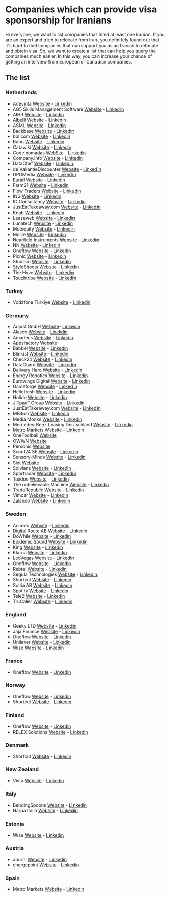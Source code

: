 # Companies which can provide visa sponsorship for Iranians

Hi everyone, we want to list companies that hired at least one Iranian.
If you are an expert and tried to relocate from Iran, you definitely found out that it's hard to find companies that can support you as an Iranian to relocate and obtain visa.
So, we want to create a list that can help you query the companies much easier. In this way, you can increase your chance of getting an interview from European or Canadian companies.

## The list

### Netherlands

- Adevinta [Website](https://www.adevinta.com/) - [Linkedin](https://www.linkedin.com/company/adevinta/)
- AG5 Skills Management Software [Website](https://www.ag5.com) - [Linkedin](https://www.linkedin.com/company/ag5skillsintelligencesoftware)
- AIHR [Website](https://www.aihr.com/homepage/) - [Linkedin](https://www.linkedin.com/school/aihr/jobs/)
- Albelli [Website](https://apply.workable.com/albelli-photoboxgroup/) - [Linkedin](https://www.linkedin.com/company/albelli-photoboxgroup/)
- ASML [Website](https://www.asml.com/en/careers/find-your-job?page=1&facets=vacancycountry%253dNetherlands&sortBy=date) - [Linkedin](https://www.linkedin.com/company/asml/jobs/)
- Backbase [Website](https://www.backbase.com/) - [Linkedin](https://www.linkedin.com/company/backbase/)
- bol.com [Website](https://careers.bol.com/en/) - [Linkedin](https://www.linkedin.com/company/bol-com/jobs/)
- Bunq [Website](https://www.bunq.com/) - [Linkedin](https://www.linkedin.com/company/bunq/jobs/)
- Catawiki [Website](https://catawiki.careers) - [Linkedin](https://www.linkedin.com/company/catawiki/jobs/)
- Code nomadas [WebSite](https://www.codenomads.nl/career/) - [Linkedin](https://www.linkedin.com/company/code-nomads/)
- Company.info [Website](https://companyinfo.nl/en/) - [Linkedin](https://www.linkedin.com/company/company-info/jobs/)
- DataChef [Website](https://datachef.co/) - [Linkedin](https://www.linkedin.com/company/datachefco/)
- dé VakantieDiscounter [Website](https://werkenbij.vakantiediscounter.nl) - [Linkedin](https://www.linkedin.com/company/vakantiediscounter)
- DPGMedia [Website](https://www.dpgmediagroup.com/nl-NL/werken-bij-dpg) - [Linkedin](https://www.linkedin.com/company/dpg-media-nl/jobs/)
- Eurail [Website](https://www.eurail.com/en/careers) - [Linkedin](https://www.linkedin.com/company/eurail/)
- Farm21 [Website](https://www.farm21.com/) - [Linkedin](https://www.linkedin.com/company/farm21/)
- Flow Traders [Website](https://www.flowtraders.com/) - [Linkedin](https://www.linkedin.com/company/flow-traders/jobs/)
- ING [Website](https://www.ing.jobs/global/careers.htm) - [Linkedin](https://www.linkedin.com/company/ing/jobs/)
- IO Consultancy [Website](https://www.iodigital.com/nl/carriere) - [Linkedin](https://www.linkedin.com/company/iodigital-com/jobs/)
- JustEatTakeaway.com [Website](https://careers.justeattakeaway.com/global/en/search-results?keywords=&p=ChIJVXealLU_xkcRja_At0z9AGY) - [Linkedin](https://www.linkedin.com/company/just-eat-takeaway-com/)
- Knab [Website](https://www.werkenbijknab.nl/en) - [Linkedin](https://www.linkedin.com/company/knab/jobs/)
- Leaseweb [Website](https://www.leaseweb.com/career) - [Linkedin](https://www.linkedin.com/company/leaseweb/jobs/)
- Lunatech [Website](https://lunatech.com/) - [Linkedin](https://www.linkedin.com/company/lunatech-labs)
- Mobiquity [Website](https://www.mobiquity.com/) - [Linkedin](https://www.linkedin.com/company/mobiquity-inc-europe/)
- Mollie [Website](https://www.mollie.com/) - [Linkedin](https://www.linkedin.com/company/molliepayments/jobs/)
- Nearfield Instruments [Website](http://www.nearfieldinstruments.com/) - [Linkedin](https://www.linkedin.com/company/nearfield-instruments-bv/jobs/)
- NN [Website](https://www.nn-group.com/) - [Linkedin](https://www.linkedin.com/company/nn/jobs/)
- Oneflow [Website](https://oneflow.com/) - [Linkedin](https://www.linkedin.com/company/oneflowcom/jobs/)
- Picnic [Website](https://www.picnic.app/careers/all-jobs) - [Linkedin](https://www.linkedin.com/company/picnictechnologies/)
- Studocu [Website](https://jobs.studocu.com/) - [Linkedin](https://www.linkedin.com/company/studeersnel.nl/jobs/)
- StyleShoots [Website](https://styleshoots.com/) - [Linkedin](https://www.linkedin.com/company/styleshoots/jobs/)
- The Hyve [Website](https://thehyve.nl/) - [Linkedin](https://www.linkedin.com/company/thehyve/)
- Touchtribe [Website](https://www.touchtribe.nl/en/about-us/careers) - [Linkedin](https://www.linkedin.com/company/touchtribe/)

### Turkey

- Vodafone Türkiye [Website](https://www.vodafone.com.tr/) - [Linkedin](https://www.linkedin.com/company/vodafone/?originalSubdomain=tr)

### Germany

- Adjust GmbH [Website](https://www.adjust.com/)- [Linkedin](https://www.linkedin.com/company/adjustcom)
- Alasco [Website](https://www.alasco.de/) - [Linekdin](https://www.linkedin.com/company/alasco-software/jobs/)
- Amadeus [Website](https://amadeus.com/en) - [Linkedin](https://www.linkedin.com/company/amadeus/)
- Appsfactory [Website](https://appsfactory.de/en/)
- Babbel [Website](https://www.babbel.com) - [Linkedin](https://www.linkedin.com/company/babbel-com)
- Blinkist [Website](https://www.blinkist.com/en) - [Linkedin](https://www.linkedin.com/company/blinkist/jobs/)
- Check24 [Website](https://www.check24.de/) - [Linkedin](https://www.linkedin.com/company/check24-vergleichsportal-gmbh/jobs/)
- DataGuard [Website](https://www.dataguard.de/) - [Linkedin](https://www.linkedin.com/company/dataguard1/jobs/)
- Delivery Hero [Website](https://www.deliveryhero.com/) - [Linkedin](https://www.linkedin.com/company/delivery-hero-se/jobs/)
- Energy Robotics [Website](https://www.energy-robotics.com/) - [Linkedin](https://www.linkedin.com/company/energy-robotics/jobs/)
- Eurowings Digital [Website](https://eurowings-digital.de/) - [Linkedin](https://www.linkedin.com/company/eurowings-digital-gmbh/)
- Gameforge [Website](https://gameforge.com) - [Linkedin](https://www.linkedin.com/company/gameforge)
- Hellofresh [Website](https://www.hellofresh.com/) - [Linkedin](https://www.linkedin.com/company/hellofresh/jobs)
- Holidu [Website](https://holidu.com) - [Linkedin](https://www.linkedin.com/company/holidu/jobs/)
- JITpay™ Group [Website](https://www.jitpay.eu/en/) - [Linkedin](https://www.linkedin.com/company/jitpay-gmbh/)
- JustEatTakeaway.com [Website](https://careers.justeattakeaway.com/global/en/search-results?keywords=&p=ChIJAVkDPzdOqEcRcDteW0YgIQQ&location=Berlin,%20Germany) - [Linkedin](https://www.linkedin.com/company/just-eat-takeaway-com/)
- MBition [Website](https://mbition.io) - [Linkedin](https://www.linkedin.com/company/mbitiongmbh/jobs/)
- Media.Monks [Website](https://media.monks.com/) - [Linkedin](https://www.linkedin.com/company/mediamonks/)
- Mercedes-Benz Leasing Deutschland [Website](https://www.mercedes-benz.de/passengercars/finance/financing-leasing.html) - [Linkedin](https://www.linkedin.com/company/mercedes-benz-leasing-deutschland)
- Metro Markets [Website](https://www.metro-markets.de/) - [Linkedin](https://www.linkedin.com/company/metro-markets-gmbh/jobs)
- OneFootball [Website](https://onefootball.com/en/home)
- OWWN [Website](https://www.owwn.com/en)
- Personio [Website](https://www.personio.com/)
- Scout24 SE [Website](https://www.scout24.com/) - [Linkedin](https://www.linkedin.com/company/scout24-group/)
- Sensory-Minds [Website](https://www.sensory-minds.com/) - [Linkedin](https://www.linkedin.com/company/sensory-minds/jobs/)
- Sixt [Website](https://www.sixt.com/)
- Solvians [Website](https://www.solvians.com/) - [Linkedin](https://www.linkedin.com/company/solvians-it-solutions-gmbh/)
- Sportradar [Website](https://sportradar.com/) - [Linkedin](https://www.linkedin.com/company/sportradar/jobs/)
- Taxdoo [Website](http://www.taxdoo.com/) - [Linkedin](https://www.linkedin.com/company/taxdoo/jobs/)
- The unbelievable Machine [Website](https://unbelievable-machine.com/) - [Linkedin](https://www.linkedin.com/company/the-unbelievable-machine-company-gmbh/)
- TradeRepublic [Website](https://traderepublic.com) - [Linkedin](https://www.linkedin.com/company/trade-republic/jobs/)
- Vimcar [Website](https://vimcar.com/) - [Linkedin](https://www.linkedin.com/company/vimcar/jobs/)
- Zalando [Website](https://en.zalando.de/) - [Linkedin](https://www.linkedin.com/company/zalando/jobs/)

### Sweden

- Accedo [Website](https://www.accedo.tv/) - [Linkedin](https://www.linkedin.com/company/accedo-tv/jobs/)
- Digital Route AB [Website](https://www.digitalroute.com/careers/) - [Linkedin](https://www.linkedin.com/company/digital-route/jobs/)
- DoWhile [Website](https://dowhile.se/) - [Linkedin](https://www.linkedin.com/company/dowhile-consulting-scandinavia-ab/jobs/)
- Epidemic Sound [Website](https://www.epidemicsound.com/) - [Linkedin](https://www.linkedin.com/company/epidemic-sound/jobs/)
- King [Website](https://www.king.com/) - [Linkedin](https://www.linkedin.com/company/king/jobs/)
- Klarna [Website](https://www.klarna.com/careers/) - [Linkedin](https://www.linkedin.com/company/klarna/jobs/)
- LeoVegas [Website](https://leovegasgroup.com/careers/) - [Linkedin](https://www.linkedin.com/company/leovegasgroup/jobs/)
- Oneflow [Website](https://oneflow.com/) - [Linkedin](https://www.linkedin.com/company/oneflowcom/jobs/)
- Rebtel [Website](https://www.rebtel.com/en/jobs/) - [Linkedin](https://www.linkedin.com/company/rebtel/jobs)
- Segula Technologies [Website](https://sverige.segulatechnologies.com/en/) - [Linkedin](https://www.linkedin.com/company/segula-technologies/)
- Shortcut [Website](https://shortcut.io/sweden/) - [Linkedin](https://www.linkedin.com/company/shortcut-as/jobs/)
- Soltia AB [Website](https://www.soltia.se/) - [Linkedin](https://www.linkedin.com/company/soltiaab/jobs/)
- Spotify [Website](https://open.spotify.com/) - [Linkedin](https://www.linkedin.com/company/spotify/jobs/)
- Tele2 [Website](https://www.tele2.se/) - [Linkedin](https://www.linkedin.com/company/tele2/jobs/)
- TruCaller [Website](https://www.truecaller.com/) - [Linkedin](https://www.linkedin.com/company/truecaller/jobs/)

### England

- Geeks LTD [Website](https://www.geeks.ltd.uk/) - [Linkedin](https://www.linkedin.com/company/geeks-ltd/jobs/)
- Jaja Finance [Website](https://jaja.co.uk/) - [Linkedin](https://www.linkedin.com/company/jaja-finance/)
- Oneflow [Website](https://oneflow.com/) - [Linkedin](https://www.linkedin.com/company/oneflowcom/jobs/)
- Unilever [Website](https://careers.unilever.com/) - [Linkedin](https://www.linkedin.com/company/unilever/jobs/)
- Wise [Website](https://www.wise.com) - [Linkedin](https://www.linkedin.com/company/wiseaccount/jobs/)

### France

- Oneflow [Website](https://oneflow.com/) - [Linkedin](https://www.linkedin.com/company/oneflowcom/jobs/)

### Norway

- Oneflow [Website](https://oneflow.com/) - [Linkedin](https://www.linkedin.com/company/oneflowcom/jobs/)
- Shortcut [Website](https://shortcut.io/norway/) - [Linkedin](https://www.linkedin.com/company/shortcut-as/jobs/)

### Finland

- Oneflow [Website](https://oneflow.com/) - [Linkedin](https://www.linkedin.com/company/oneflowcom/jobs/)
- RELEX Solutions [Website](https://www.relexsolutions.com/) - [Linkedin](https://www.linkedin.com/company/relexsolutions/jobs/)

### Denmark

- Shortcut [Website](https://shortcut.io/denmark/) - [Linkedin](https://www.linkedin.com/company/shortcut-as/jobs/)

### New Zealand

- Vista [Website](https://cloud.vista.co/) - [Linkedin](https://www.linkedin.com/company/vista-entertainment-solutions/jobs/)

### Italy

- BendingSpoons [Website](https://bendingspoons.com) - [Linkedin](https://www.linkedin.com/company/bendingspoons/jobs/)
- Harpa Italia [Website](https://www.harpaitalia.it/) - [Linkedin](https://www.linkedin.com/company/harpa-italia-s.r.l.)

### Estonia

- Wise [Website](https://www.wise.com) - [Linkedin](https://www.linkedin.com/company/wiseaccount/jobs/)

### Austria

- Journi [Website](https://journiapp.com) - [Linkedin](https://www.linkedin.com/company/journiapp/jobs/)
- chargepoint [Website](https://www.chargepoint.com/about/opportunities) - [Linkedin](https://www.linkedin.com/company/chargepoint/jobs/)

### Spain

- Metro Markets [Website](https://www.metro-markets.de/) - [Linkedin](https://www.linkedin.com/company/metro-markets-gmbh/jobs)
